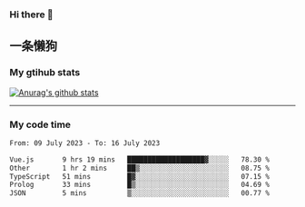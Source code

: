 ### Hi there 👋

## 一条懒狗
<!--
**kiss-me-quickly/kiss-me-quickly** is a ✨ _special_ ✨ repository because its `README.md` (this file) appears on your GitHub profile.

Here are some ideas to get you started:

- 🔭 I’m currently working on ...
- 🌱 I’m currently learning ...
- 👯 I’m looking to collaborate on ...
- 🤔 I’m looking for help with ...
- 💬 Ask me about ...
- 📫 How to reach me: ...
- 😄 Pronouns: ...
- ⚡ Fun fact: ...
-->


### My gtihub stats

[![Anurag's github stats](https://github-readme-stats.vercel.app/api?username=kiss-me-quickly)](https://github.com/anuraghazra/github-readme-stats)

***

### My code time

<!--START_SECTION:waka-->

```txt
From: 09 July 2023 - To: 16 July 2023

Vue.js       9 hrs 19 mins   ███████████████████▓░░░░░   78.30 %
Other        1 hr 2 mins     ██▒░░░░░░░░░░░░░░░░░░░░░░   08.75 %
TypeScript   51 mins         █▓░░░░░░░░░░░░░░░░░░░░░░░   07.15 %
Prolog       33 mins         █▒░░░░░░░░░░░░░░░░░░░░░░░   04.69 %
JSON         5 mins          ▒░░░░░░░░░░░░░░░░░░░░░░░░   00.77 %
```

<!--END_SECTION:waka-->
